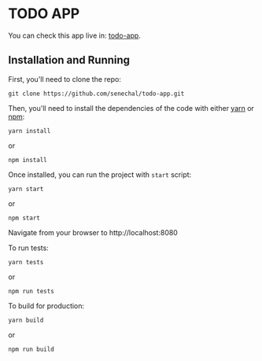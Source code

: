 # TODO APP

You can check this app live in: [todo-app](https://5fc426a9613244a2acf964e0--relaxed-payne-592297.netlify.app/).

## Installation and Running

First, you'll need to clone the repo:
```
git clone https://github.com/senechal/todo-app.git
```

Then, you'll need to install the dependencies of the code with either [yarn](https://yarnpkg.com/en/docs/install#mac-stable) or [npm](https://docs.npmjs.com/cli/install):

```
yarn install
```
or
```
npm install
```

Once installed, you can run the project with `start` script:
```
yarn start
```
or
```
npm start
```

Navigate from your browser to http://localhost:8080

To run tests:
```
yarn tests
```
or
```
npm run tests
```

To build for production:

```
yarn build
```
or
```
npm run build
```